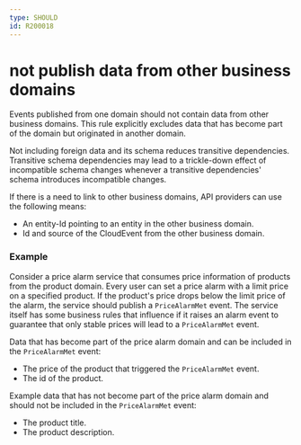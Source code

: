 ```yaml
---
type: SHOULD
id: R200018
---
```


# not publish data from other business domains

Events published from one domain should not contain data from other business domains. This rule explicitly excludes data that has become part of the domain but originated in another domain.

Not including foreign data and its schema reduces transitive dependencies. Transitive schema dependencies may lead to a trickle-down effect of incompatible schema changes whenever a transitive dependencies' schema introduces incompatible changes.

If there is a need to link to other business domains, API providers can use the following means:

- An entity-Id pointing to an entity in the other business domain.
- Id and source of the CloudEvent from the other business domain.

### Example

Consider a price alarm service that consumes price information of products from the product domain. Every user can set a price alarm with a limit price on a specified product. If the product's price drops below the limit price of the alarm, the service should publish a `PriceAlarmMet` event. The service itself has some business rules that influence if it raises an alarm event to guarantee that only stable prices will lead to a `PriceAlarmMet` event.

Data that has become part of the price alarm domain and can be included in the `PriceAlarmMet` event:

- The price of the product that triggered the `PriceAlarmMet` event.
- The id of the product.

Example data that has not become part of the price alarm domain and should not be included in the `PriceAlarmMet` event:

- The product title.
- The product description.
